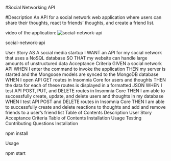 #Social Networking API

     

#Description
An API for a social network web application where users can share their thoughts, react to friends’ thoughts, and create a friend list.

video of the application:
![social-network-api](./assets/users.gif)


social-network-api

User Story
AS A social media startup
I WANT an API for my social network that uses a NoSQL database
SO THAT my website can handle large amounts of unstructured data
Acceptance Criteria
GIVEN a social network API
WHEN I enter the command to invoke the application
THEN my server is started and the Mongoose models are synced to the MongoDB database
WHEN I open API GET routes in Insomnia Core for users and thoughts
THEN the data for each of these routes is displayed in a formatted JSON
WHEN I test API POST, PUT, and DELETE routes in Insomnia Core
THEN I am able to successfully create, update, and delete users and thoughts in my database
WHEN I test API POST and DELETE routes in Insomnia Core
THEN I am able to successfully create and delete reactions to thoughts and add and remove friends to a user’s friend list
Table of Contents
Description
User Story
Acceptance Criteria
Table of Contents
Installation
Usage
Testing
Contributing
Questions
Installation

npm install

Usage

npm start


